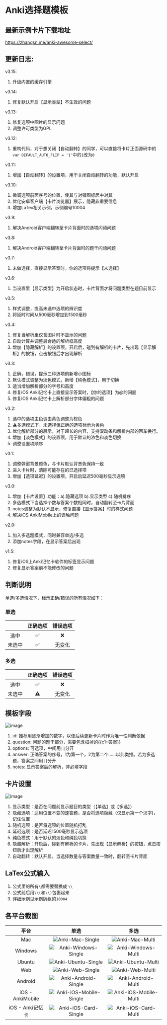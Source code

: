 # Anki选择题模板

## 最新示例卡片下载地址
https://zhangsn.me/anki-awesome-select/

## 更新日志:
v3.15:
1. 升级内置的缓存引擎

v3.14:
1. 修复默认开启【显示类型】不生效的问题

v3.13:
1. 修复选项中图片的显示问题
2. 调整许可类型为GPL

v3.12:
1. 重构代码，对于想关闭【自动翻转】的同学，可以直接将卡片正面源码中的`var DEFAULT_AUTO_FLIP = '1'`中的`1`改为`0`

v3.11:
1. 增加【自动翻转】的设置项，用于关闭自动翻转的功能，默认开启

v3.10:
1. 微调选项前面序号的位置，使其与对错图标居中对其
2. 优化安卓客户端【卡片浏览器】展示，隐藏非重要信息
3. 增加LaTex相关示例，示例编号10004

v3.9:
1. 解决Android客户端翻转至卡片背面时的选项闪动问题

v3.8:
1. 解决Android客户端翻转至卡片背面时的题干闪动问题

v3.7:
1. 未做选择，直接显示答案时，你的选项将提示【未选择】

v3.6:
1. 当设置里【显示类型】为开启状态时，卡片背面才将问题类型在题目前显示

v3.5:
1. 样式调整，提高未选中选项的辨识度
2. 将延时时间从500毫秒增加到1500毫秒

v3.4:
1. 修复当解析里仅含图片时不显示的问题
2. 自动计算并调整最合适的解析框高度
3. 增加【隐藏解析】的设置项，开启后，碰到有解析的卡片，先出现【显示解析】的按钮，点击按钮后才出现解析 

v3.3:
1. 正确，错误，提示三种选项前新增小图标
2. 默认模式调整为淡色模式，新增【纯色模式】，用于切换
3. 适当增加解析部分的字号和高度
4. 修复iOS Anki记忆卡上直接显示答案时，【你的选项】为@的问题
5. 修复iOS Anki记忆卡上解析部分字体偏粗的问题

v3.2:
1. 选中的选项主色调由黄色调整为棕色
2. ⚠️多选模式下，未选择但正确的选项标示为黄色
3. 优化解析部分的展示，对于超长的内容，支持滚动条和解析内部的回车换行。
4. 增加【淡色模式】的设置项，用于默认的浓色和淡色切换
5. 调整设置项顺序

v3.1:
1. 调整弹窗背景颜色，与卡片默认背景色保持一致
2. 进入卡片时，清除可能存在的已选择项
3. 增加【选项延迟】的设置项，开启后延迟500毫秒显示选项

v3.0:
1. 增加【卡片设置】功能：a).隐藏选项 b).显示类型 c).随机排序
2. 多选模式下当选择个数与答案个数相同时，自动翻转至卡片背面
3. notes调整为默认不显示，修复直接【显示答案】时的样式问题
4. 解决iOS AnkiMobile上的误触问题

v2.0:
1. 加入多选题模式，同时兼容单选/多选
2. 添加notes字段，在显示答案后出现

v1.5: 
1. 修复iOS上Anki记忆卡软件的标签显示问题
2. 修复显示答案前不能修改的问题

## 判断说明
单选/多选情况下，标示正确/错误的所有情况如下：
### 单选
|       | 正确选项 | 错误选项 |
| :---: | :----: | :----: |
| 选中   |   ✅   |  ❌    |
| 未选中 |    ✅   | 无变化  |

### 多选
|       | 正确选项 | 错误选项 |
| :---: | :----: | :----: |
| 选中   |   ✅   |  ❌    |
| 未选中 |    ⚠️   | 无变化  |

## 模板字段
![image](screens/fields.png)
1. id: 推荐用逐渐增加的数字，以便后续更新卡片时作为唯一性判断依据
2. question: 问题的题干部分，需要包含扣掉的{{c1::答案}}
3. options: 可选项，中间用`||`分开
4. answer: 正确答案的序号，1为第一个，2为第二个……以此类推。若为多选题，答案之间用`||`分开
5. notes: 显示答案后的解析，非必填字段

## 卡片设置
![image](screens/settings.png)
1. 显示类型：是否在问题前显示题目的类型（【单选】或【多选】）
2. 隐藏选项：适用位置不变的速答题，是否将选项隐藏（仅显示第一个汉字)，记住位置
3. 随机选项：是否将选项的位置随机打乱
4. 延迟选项：是否延迟1500毫秒显示选项
5. 纯色模式：用于默认的淡色和纯色切换
6. 隐藏解析：开启后，碰到有解析的卡片，先出现【显示解析】的按钮，点击按钮后才出现解析
7. 自动翻转：默认开启，当选择数量与答案数量一致时，翻转至卡片背面

## LaTex公式输入
1. 公式里的所有` \ `都需要替换成 `\\`
2. 公式前后用`\\(`和`\\)`包裹起来
3. 详细示例见示例牌组的`10004`

## 各平台截图
|平台             | 单选 | 多选 |
|:--------------:|:----:|:----:|
|Mac             | ![Anki-Mac-Single](screens/1-mac-single.png) | ![Anki-Mac-Multi](screens/1-mac-multi.png) |
|Windows         | ![Anki-Windows-Single](screens/2-windows-single.png) | ![Anki-Windows-Multi](screens/2-windows-multi.png) |
|Ubuntu          | ![Anki-Ubuntu-Single](screens/3-ubuntu-single.png) | ![Anki-Ubuntu-Multi](screens/3-ubuntu-multi.png) |
|Web             | ![Anki-Web-Single](screens/4-web-single.png) | ![Anki-Web-Multi](screens/4-web-multi.png) |
|Android         | ![Anki-Android-Single](screens/5-android-single.jpg) | ![Anki-Android-Multi](screens/5-android-multi.jpg) |
|iOS - AnkiMobile| ![Anki-iOS-Mobile-Single](screens/6-ios-mobile-single.png) | ![Anki-iOS-Mobile-Multi](screens/6-ios-mobile-multi.png) |
|iOS - Anki记忆卡 | ![Anki-iOS-Card-Single](screens/7-ios-card-single.png) | ![Anki-iOS-Card-Multi](screens/7-ios-card-multi.png) |





